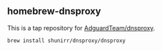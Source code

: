 ## homebrew-dnsproxy

This is a tap repository for [AdguardTeam/dnsproxy](https://github.com/AdguardTeam/dnsproxy).

```console
brew install shunirr/dnsproxy/dnsproxy
```

